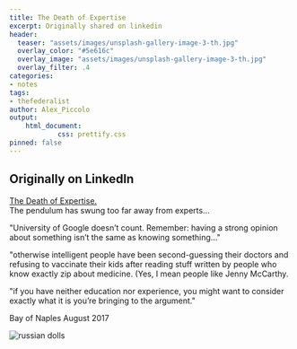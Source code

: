 ```yaml
---
title: The Death of Expertise
excerpt: Originally shared on linkedin
header:
  teaser: "assets/images/unsplash-gallery-image-3-th.jpg"
  overlay_color: "#5e616c"
  overlay_image: "assets/images/unsplash-gallery-image-3-th.jpg"
  overlay_filter: .4
categories:
- notes
tags:
- thefederalist
author: Alex_Piccolo
output:
    html_document:
            css: prettify.css
pinned: false
---
```


## **Originally on LinkedIn**

[The Death of Expertise.](http://thefederalist.com/2014/01/17/the-death-of-expertise/)  
The pendulum has swung too far away from experts...  

"University of Google doesn’t count. Remember: having a strong opinion about something isn’t the same as knowing something..."  

"otherwise intelligent people have been second-guessing their doctors and refusing to vaccinate their kids after reading stuff written by people who know exactly zip about medicine. (Yes, I mean people like Jenny McCarthy.

"if you have neither education nor experience, you might want to consider exactly what it is you’re bringing to the argument."

Bay of Naples August 2017

![russian dolls](https://lh3.googleusercontent.com/NE79Wg0ONmcSV-Xc6vrWSXEXCZFYwy_adrezYl2WXf3DETHxa0gvhB1MfqYHZPYzybQSRw2S_tLGwQ "Naples 2017")
